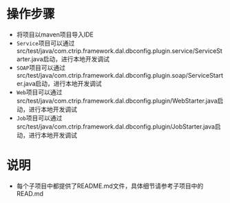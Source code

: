 # 操作步骤 
* 将项目以maven项目导入IDE
* `Service`项目可以通过src/test/java/com.ctrip.framework.dal.dbconfig.plugin.service/ServiceStarter.java启动，进行本地开发调试
* `SOAP`项目可以通过src/test/java/com.ctrip.framework.dal.dbconfig.plugin.soap/ServiceStarter.java启动，进行本地开发调试
* `Web`项目可以通过src/test/java/com.ctrip.framework.dal.dbconfig.plugin/WebStarter.java启动，进行本地开发调试
* `Job`项目可以通过src/test/java/com.ctrip.framework.dal.dbconfig.plugin/JobStarter.java启动，进行本地开发调试

# 说明
* 每个子项目中都提供了README.md文件，具体细节请参考子项目中的READ.md